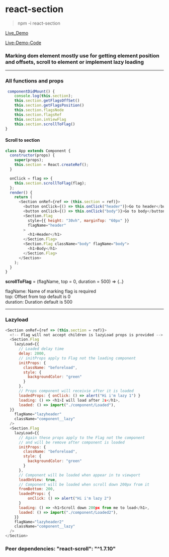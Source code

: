# react-section

> npm -i react-section

[Live_Demo](https://charliephung.github.io/react-section-demo/)

[Live-Demo-Code](https://github.com/charliephung/react-section-demo/blob/master/README.md)

### Marking dom element mostly use for getting element position and offsets, scroll to element or implement lazy loading

---

### All functions and props

```javascript
 componentDidMount() {
    console.log(this.section);
    this.section.getFlagsOffSet()
    this.section.getFlagsPosition()
    this.section.flagsNode
    this.section.flagsRef
    this.section.inViewFlag
    this.section.scrollToFlag()
}
```

#### Scroll to section

```javascript
class App extends Component {
  constructor(props) {
    super(props);
    this.section = React.createRef();
  }

  onClick = flag => {
    this.section.scrollToFlag(flag);
  };
  render() {
    return (
      <Section onRef={ref => (this.section = ref)}>
        <button onClick={() => this.onClick("header")}>Go to header</button>
        <button onClick={() => this.onClick("body")}>Go to body</button>
        <Section.Flag
          style={{ height: "30vh", marginTop: "60px" }}
          flagName="header"
        >
          <h1>Header</h1>
        </Section.Flag>
        <Section.Flag className="body" flagName="body">
          <h1>Body</h1>
        </Section.Flag>
      </Section>
    );
  }
}
```

**scrollToFlag** = (flagName, top = 0, duration = 500) => {..}

flagName: Name of marking flag is required  
top: Offset from top default is 0  
duration: Duration default is 500

---

### Lazyload

```javascript
<Section onRef={ref => (this.section = ref)}>
  <!-- Flag will not accept children is lazyLoad props is provided -->
  <Section.Flag
    lazyLoad={{
      // Loaded delay time
      delay: 2000,
      // initProps apply to Flag not the loading component
      initProps: {
        className: "beforeload",
        style: {
          backgroundColor: "green"
        }
      },
      // Props component will receivie after it is loaded
      loadedProps: { onClick: () => alert("Hi i'm lazy 1") }
      loading: () => <h1>I will load after 2s</h1>,
      loaded: () => import("./component/Loaded"),
  }}
    flagName="lazyheader"
    className="component__lazy"
  />
  <Section.Flag
    lazyLoad={{
      // Again these props apply to the Flag not the component
      // and will be remove after component is loaded
      initProps: {
        className: "beforeload",
        style: {
          backgroundColor: "green"
        }
      },
      // Component will be loaded when appear in to viewport
      loadOnView: true,
      // Component will be loaded when scroll down 200px from it
      fromBottom: 200,
      loadedProps: {
          onClick: () => alert("Hi i'm lazy 2")
      }
      loading: () => <h1>Scroll down 200px from me to load</h1>,
      loaded: () => import("./component/Loaded2"),
    }}
    flagName="lazyheader2"
    className="component__lazy"
  />
</Section>
```

### Peer dependencies: "react-scroll": "^1.7.10"
